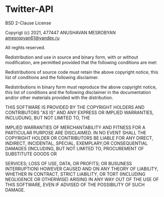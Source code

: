 # Twitter-API
BSD 2-Clause License

Copyrigt (c) 2021, 477447
ANUSHAVAN MESROBYAN
amesropyan61@yandex.ru

All reghts reserved.

Redistribution and use in source and binary form, with or without
modification, are permitted provided that the following conditions are met:

Redistributions of source code must retain the above copyright notice, this
list of conditions and the following disclaimer.

Redistributions in binary form must reproduce the above copyright notice,
this list of conditions and the following disclaimer in the documentation
and/or other materials provided with the distribution.

THIS SOFTWARE IS PROVIDED BY THE COPYRIGHT HOLDERS AND CONTRIBUTORS "AS IS"
AND ANY EXPRESS OR IMPLIED WARRANTIES, INCLUDUNG, BUT NOT LIMITED TO, THE

IMPLIED WARRANTIES OF MERCHANTABILITY AND FITNESS FOR A PARTICULAR PURPOSE ARE
DISCLAIMED. IN NO EVENT SHALL THE COPYRIGHT HOLDER OR CONTRIBUTORS BE LIABLE
FOR ANY DIRECT, INDIRECT, INCIDENTAL, SPECIAL, EXEMPLARY,OR CONSEQUENTIAL
DAMAGES (INCLUDING, BUT NOT LIMITED TO, PROCUREMENT OF SUBSTITUTE GOODS OR

SERVICES; LOSS OF USE, DATA, OR PROFITS; OR BUSUNESS INTERRUPTION) HOWEVER
CAUSED AND ON ANY THEORY OF LIABILITY, WHETHER IN CONTRACT, STRICT LIABILITY,
OR TORT (INCLUDING NEGLIGENCE OR OTHERWISE) ARISING IN ANY WAY OUT OF THE USE
OF THIS SOFTWARE, EVEN IF ADVISED OF THE POSSIBILITY OF SUCH DAMAGE.
